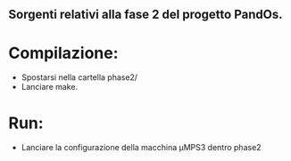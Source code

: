 ## Sorgenti relativi alla fase 2 del progetto PandOs.

# Compilazione:
- Spostarsi nella cartella phase2/ 
- Lanciare make.

# Run:
- Lanciare la configurazione della macchina µMPS3 dentro phase2
